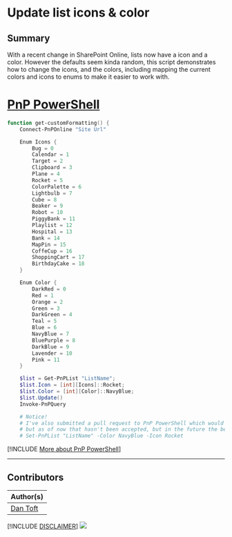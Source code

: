 

# Update list icons & color

## Summary

With a recent change in SharePoint Online, lists now have a icon and a color. However the defaults seem kinda random, this script demonstrates how to change the icons, and the colors, including mapping the current colors and icons to enums to make it easier to work with.

# [PnP PowerShell](#tab/pnpps)

```powershell
function get-customFormatting() {
    Connect-PnPOnline "Site Url"

    Enum Icons {
        Bug = 0
        Calendar = 1
        Target = 2
        Clipboard = 3
        Plane = 4
        Rocket = 5
        ColorPalette = 6
        Lightbulb = 7
        Cube = 8
        Beaker = 9
        Robot = 10
        PiggyBank = 11
        Playlist = 12
        Hospital = 13
        Bank = 14
        MapPin = 15
        CoffeCup = 16
        ShoppingCart = 17
        BirthdayCake = 18
    }

    Enum Color {
        DarkRed = 0
        Red = 1
        Orange = 2
        Green = 3
        DarkGreen = 4
        Teal = 5
        Blue = 6
        NavyBlue = 7
        BluePurple = 8
        DarkBlue = 9
        Lavender = 10
        Pink = 11
    }

    $list = Get-PnPList "ListName";
    $list.Icon = [int][Icons]::Rocket;
    $list.Color = [int][Color]::NavyBlue;
    $list.Update()
    Invoke-PnPQuery

    # Notice!
    # I've also submitted a pull request to PnP PowerShell which would allow you to do all this inline.
    # but as of now that hasn't been accepted, but in the future the below command might work for you
    # Set-PnPList "ListName" -Color NavyBlue -Icon Rocket

```

[!INCLUDE [More about PnP PowerShell](../../docfx/includes/MORE-PNPPS.md)]

***

## Contributors

| Author(s) |
|-----------|
| [Dan Toft](https://x.com/tanddant) |

[!INCLUDE [DISCLAIMER](../../docfx/includes/DISCLAIMER.md)]
<img src="https://m365-visitor-stats.azurewebsites.net/script-samples/scripts/spo-update-list-icons-and-color" aria-hidden="true" />
